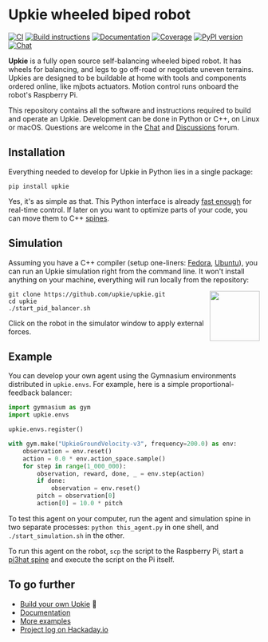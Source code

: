 # Upkie wheeled biped robot

[![CI](https://github.com/upkie/upkie/actions/workflows/bazel.yml/badge.svg)](https://github.com/upkie/upkie/actions/workflows/bazel.yml)
[![Build instructions](https://img.shields.io/badge/build-instructions-brightgreen?logo=read-the-docs&style=flat)](https://github.com/upkie/upkie/wiki)
[![Documentation](https://img.shields.io/badge/docs-online-brightgreen?logo=read-the-docs&style=flat)](https://upkie.github.io/upkie/)
[![Coverage](https://coveralls.io/repos/github/upkie/upkie/badge.svg?branch=main)](https://coveralls.io/github/upkie/upkie?branch=main)
[![PyPI version](https://img.shields.io/pypi/v/upkie)](https://pypi.org/project/upkie/)
[![Chat](https://img.shields.io/badge/matrix-chat-%234eb899)](https://app.element.io/#/room/#tasts-robots:matrix.org)

**Upkie** is a fully open source self-balancing wheeled biped robot. It has wheels for balancing, and legs to go off-road or negotiate uneven terrains. Upkies are designed to be buildable at home with tools and components ordered online, like mjbots actuators. Motion control runs onboard the robot's Raspberry Pi.

This repository contains all the software and instructions required to build and operate an Upkie. Development can be done in Python or C++, on Linux or macOS. Questions are welcome in the [Chat](https://app.element.io/#/room/#tasts-robots:matrix.org) and [Discussions](https://github.com/upkie/upkie/discussions) forum.

## Installation

Everything needed to develop for Upkie in Python lies in a single package:

```console
pip install upkie
```

Yes, it's as simple as that. This Python interface is already [fast enough](https://github.com/upkie/vulp#performance) for real-time control. If later on you want to optimize parts of your code, you can move them to C++ [spines](https://upkie.github.io/upkie/spines.html).

## Simulation

Assuming you have a C++ compiler (setup one-liners: [Fedora](https://github.com/upkie/upkie/discussions/100), [Ubuntu](https://github.com/upkie/upkie/discussions/101)), you can run an Upkie simulation right from the command line. It won't install anything on your machine, everything will run locally from the repository:

<img src="https://user-images.githubusercontent.com/1189580/170496331-e1293dd3-b50c-40ee-9c2e-f75f3096ebd8.png" height="100" align="right" />

```console
git clone https://github.com/upkie/upkie.git
cd upkie
./start_pid_balancer.sh
```

Click on the robot in the simulator window to apply external forces.

## Example

You can develop your own agent using the Gymnasium environments distributed in ``upkie.envs``. For example, here is a simple proportional-feedback balancer:

```python
import gymnasium as gym
import upkie.envs

upkie.envs.register()

with gym.make("UpkieGroundVelocity-v3", frequency=200.0) as env:
    observation = env.reset()
    action = 0.0 * env.action_space.sample()
    for step in range(1_000_000):
        observation, reward, done, _ = env.step(action)
        if done:
            observation = env.reset()
        pitch = observation[0]
        action[0] = 10.0 * pitch
```

To test this agent on your computer, run the agent and simulation spine in two separate processes: `python this_agent.py` in one shell, and `./start_simulation.sh` in the other.

To run this agent on the robot, `scp` the script to the Raspberry Pi, start a [pi3hat spine](https://upkie.github.io/upkie/spines.html#pi3hat-spine) and execute the script on the Pi itself.

## To go further

- [Build your own Upkie](https://github.com/upkie/upkie/wiki) 🧰
- [Documentation](https://upkie.github.io/upkie/)
- [More examples](https://github.com/upkie/upkie/tree/main/examples)
- [Project log on Hackaday.io](https://hackaday.io/project/185729-upkie-wheeled-biped-robots)
